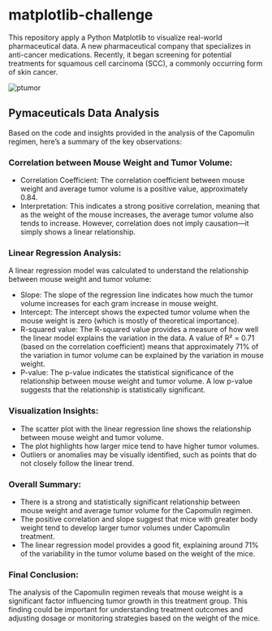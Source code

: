 # matplotlib-challenge
 This repository apply a Python Matplotlib to visualize real-world pharmaceutical data. 
A new pharmaceutical company that specializes in anti-cancer medications. Recently, it began screening for potential treatments for squamous cell carcinoma (SCC), a commonly occurring form of skin cancer.

![ptumor](https://github.com/user-attachments/assets/ac3f64a4-cbba-4d2a-8ed4-d323ce31b14d)

## Pymaceuticals Data Analysis

Based on the code and insights provided in the analysis of the Capomulin regimen, here’s a summary of the key observations:

### Correlation between Mouse Weight and Tumor Volume:
- Correlation Coefficient: The correlation coefficient between mouse weight and average tumor volume is a positive value, approximately 0.84.
- Interpretation: This indicates a strong positive correlation, meaning that as the weight of the mouse increases, the average tumor volume also tends to increase. However, correlation does not imply causation—it simply shows a linear relationship.

### Linear Regression Analysis:
A linear regression model was calculated to understand the relationship between mouse weight and tumor volume:
- Slope: The slope of the regression line indicates how much the tumor volume increases for each gram increase in mouse weight.
- Intercept: The intercept shows the expected tumor volume when the mouse weight is zero (which is mostly of theoretical importance).
- R-squared value: The R-squared value provides a measure of how well the linear model explains the variation in the data. A value of R² = 0.71 (based on the correlation coefficient) means that approximately 71% of the variation in tumor volume can be explained by the variation in mouse weight.
- P-value: The p-value indicates the statistical significance of the relationship between mouse weight and tumor volume. A low p-value suggests that the relationship is statistically significant.

### Visualization Insights:
- The scatter plot with the linear regression line shows the relationship between mouse weight and tumor volume.
- The plot highlights how larger mice tend to have higher tumor volumes.
- Outliers or anomalies may be visually identified, such as points that do not closely follow the linear trend.

### Overall Summary:
- There is a strong and statistically significant relationship between mouse weight and average tumor volume for the Capomulin regimen.
- The positive correlation and slope suggest that mice with greater body weight tend to develop larger tumor volumes under Capomulin treatment.
- The linear regression model provides a good fit, explaining around 71% of the variability in the tumor volume based on the weight of the mice.

### Final Conclusion:
The analysis of the Capomulin regimen reveals that mouse weight is a significant factor influencing tumor growth in this treatment group. This finding could be important for understanding treatment outcomes and adjusting dosage or monitoring strategies based on the weight of the mice.
